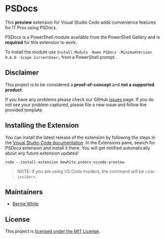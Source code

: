 # PSDocs

This **preview** extension for Visual Studio Code adds convenience features for IT Pros using PSDocs.

PSDocs is a PowerShell module available from the PowerShell Gallery and is **required** for this extension to work.

To install the module use `Install-Module -Name PSDocs -MinimumVersion 0.6.0 -Scope CurrentUser;` from a PowerShell prompt.

## Disclaimer

This project is to be considered a **proof-of-concept** and **not a supported product**.

If you have any problems please check our GitHub [issues](https://github.com/BernieWhite/PSDocs-vscode/issues) page. If you do not see your problem captured, please file a new issue and follow the provided template.

## Installing the Extension

You can install the latest release of the extension by following the steps in the [Visual Studio Code documentation][vscode-ext-gallery]. In the Extensions pane, search for _PSDocs_ extension and install it there. You will get notified automatically about any future extension updates!

```
code --install-extension bewhite.psdocs-vscode-preview
```

> NOTE: If you are using VS Code Insiders, the command will be `code-insiders`.

## Maintainers

- [Bernie White](https://github.com/BernieWhite)

## License

This project is [licensed under the MIT License](LICENSE).

[ci-badge]: https://bewhite.visualstudio.com/PSDocs-vscode/_apis/build/status/PSDocs-vscode-CI?branchName=master
[vscode-ext-gallery]: https://code.visualstudio.com/docs/editor/extension-gallery
[ext]: https://marketplace.visualstudio.com/items?itemName=bewhite.psdocs-vscode-preview
[ext-version-badge]: https://vsmarketplacebadge.apphb.com/version/bewhite.psdocs-vscode-preview.svg
[ext-installs-badge]: https://vsmarketplacebadge.apphb.com/installs-short/bewhite.psdocs-vscode-preview.svg
